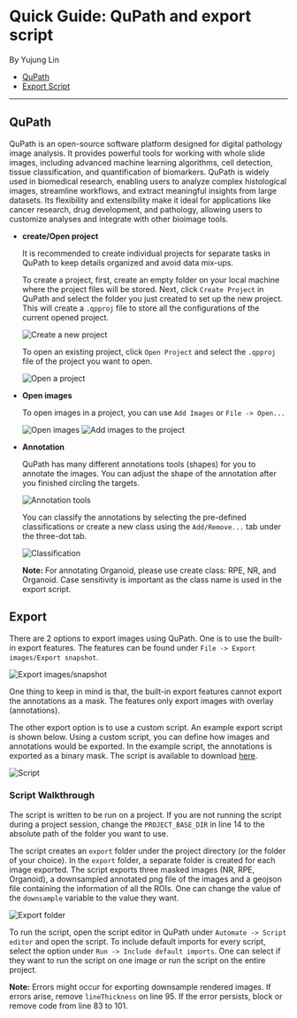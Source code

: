 # Quick Guide: QuPath and export script  

By Yujung Lin  

- [QuPath](#qupath)  
- [Export Script](#export_script)  

----

## QuPath

QuPath is an open-source software platform designed for digital pathology image analysis. It provides powerful tools for working with whole slide images, including advanced machine learning algorithms, cell detection, tissue classification, and quantification of biomarkers. QuPath is widely used in biomedical research, enabling users to analyze complex histological images, streamline workflows, and extract meaningful insights from large datasets. Its flexibility and extensibility make it ideal for applications like cancer research, drug development, and pathology, allowing users to customize analyses and integrate with other bioimage tools.  

- **create/Open project**
 
    It is recommended to create individual projects for separate tasks in QuPath to keep details organized and avoid data mix-ups.

    To create a project, first, create an empty folder on your local machine where the project files will be stored. Next, click `Create Project` in QuPath and select the folder you just created to set up the new project. This will create a `.qpproj` file to store all the configurations of the current opened project. 
    
    ![Create a new project](images/create_project.png)
    
    To open an existing project, click `Open Project` and select the `.qpproj` file of the project you want to open.
    
    ![Open a project](images/open_project.png)
    
- **Open images**

    To open images in a project, you can use `Add Images` or `File -> Open...` 
    
    ![Open images](images/open_image.png)
    ![Add images to the project](images/add_images.png)
    
- **Annotation**
 
    QuPath has many different annotations tools (shapes) for you to annotate the images. You can adjust the shape of the annotation after you finished circling the targets.

    ![Annotation tools](images/annotation_tools.png)
    
    You can classify the annotations by selecting the pre-defined classifications or create a new class using the `Add/Remove...` tab under the three-dot tab.
    
    ![Classification](images/classification.png)
    
    **Note:** For annotating Organoid, please use create class: RPE, NR, and Organoid. Case sensitivity is important as the class name is used in the export script.
    
## Export

There are 2 options to export images using QuPath. One is to use the built-in export features. The features can be found under `File -> Export images/Export snapshot`.

![Export images/snapshot](images/export_features.png)

One thing to keep in mind is that, the built-in export features cannot export the annotations as a mask. The features only export images with overlay (annotations).  

The other export option is to use a custom script. An example export script is shown below. Using a custom script, you can define how images and annotations would be exported. In the example script, the annotations is exported as a binary mask. The script is available to download [here](export_mask.groovy).

![Script](images/export_script.png)

### Script Walkthrough

The script is written to be run on a project. If you are not running the script during a project session, change the `PROJECT_BASE_DIR` in line 14 to the absolute path of the folder you want to use.

The script creates an `export` folder under the project directory (or the folder of your choice). In the `export` folder, a separate folder is created for each image exported. The script exports three masked images (NR, RPE, Organoid), a downsampled annotated png file of the images and a geojson file containing the information of all the ROIs. One can change the value of the `downsample` variable to the value they want.

![Export folder](images/export_folder.png)

To run the script, open the script editor in QuPath under `Automate -> Script editor` and open the script. To include default imports for every script, select the option under `Run -> Include default imports`. One can select if they want to run the script on one image or run the script on the entire project.

**Note:** Errors might occur for exporting downsample rendered images. If errors arise, remove `lineThickness` on line 95. If the error persists, block or remove code from line 83 to 101.
